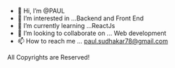 - 👋 Hi, I’m @PAUL
- 👀 I’m interested in ...Backend and Front End
- 🌱 I’m currently learning ...ReactJs
- 💞️ I’m looking to collaborate on ... Web development
- 📫 How to reach me ... paul.sudhakar78@gmail.com

<!---
PAUL7997/PAUL7997 is a ✨ special ✨ repository because its `README.md` (this file) appears on your GitHub profile.
You can click the Preview link to take a look at your changes.
--->
All Copyrights are Reserved!
